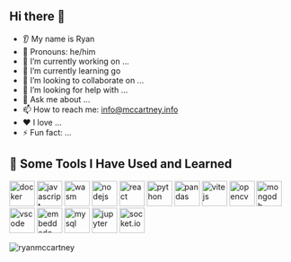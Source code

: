 ## Hi there 👋

* 👂 My name is Ryan
* 👩 Pronouns: he/him
* 🔭 I’m currently working on ...
* 🌱 I’m currently learning go
* 🤝 I’m looking to collaborate on ...
* 🤔 I’m looking for help with ...
* 💬 Ask me about ...
* 📫 How to reach me: info@mccartney.info
* ❤️ I love ...
* ⚡ Fun fact: ...

## 🚀 Some Tools I Have Used and Learned

<p align="left">
  <img src="https://cdn.jsdelivr.net/gh/devicons/devicon/icons/docker/docker-original.svg" alt="docker" width="45" height="45"/>
  <img src="https://cdn.jsdelivr.net/gh/devicons/devicon@latest/icons/javascript/javascript-original.svg" alt="javascript" width="45" height="45"/>
  <img src="https://cdn.jsdelivr.net/gh/devicons/devicon@latest/icons/wasm/wasm-original.svg" alt="wasm" width="45" height="45"/>
  <img src="https://cdn.jsdelivr.net/gh/devicons/devicon/icons/nodejs/nodejs-original.svg" alt="nodejs" width="45" height="45"/>
  <img src="https://cdn.jsdelivr.net/gh/devicons/devicon@latest/icons/react/react-original.svg" alt="react" width="45" height="45"/>
  <img src="https://cdn.jsdelivr.net/gh/devicons/devicon@latest/icons/python/python-original.svg" alt="python" width="45" height="45" />
  <img src="https://cdn.jsdelivr.net/gh/devicons/devicon@latest/icons/pandas/pandas-original.svg" alt="pandas" width="45" height="45"/>
  <img src="https://cdn.jsdelivr.net/gh/devicons/devicon@latest/icons/vitejs/vitejs-original.svg" alt="vitejs" width="45" height="45" />
  <img src="https://cdn.jsdelivr.net/gh/devicons/devicon@latest/icons/opencv/opencv-original.svg" alt="opencv" width="45" height="45"  />
  <img src="https://cdn.jsdelivr.net/gh/devicons/devicon/icons/mongodb/mongodb-original.svg" alt="mongodb" width="45" height="45"/>
  <img src="https://cdn.jsdelivr.net/gh/devicons/devicon/icons/amazonwebservices/amazonwebservices-original-wordmark.svg" alt="vscode" width="45" height="45"/>
  <img src="https://cdn.jsdelivr.net/gh/devicons/devicon@latest/icons/embeddedc/embeddedc-original.svg" alt="embeddedc" width="45" height="45"/>
  <img src="https://cdn.jsdelivr.net/gh/devicons/devicon@latest/icons/mysql/mysql-original.svg" alt="mysql" width="45" height="45"/> 
  <img src="https://cdn.jsdelivr.net/gh/devicons/devicon@latest/icons/jupyter/jupyter-original.svg" alt="jupyter" width="45" height="45"/>
  <img src="https://cdn.jsdelivr.net/gh/devicons/devicon@latest/icons/socketio/socketio-original.svg" alt="socket.io" width="45" height="45"/>
</p>

<p>
    <img src="https://github-readme-stats.vercel.app/api?username=ryanmccartney&show_icons=true&locale=en" alt="ryanmccartney" />
</p>
